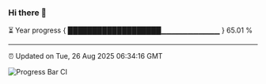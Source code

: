 ### Hi there 👋

⏳ Year progress { ███████████████████▁▁▁▁▁▁▁▁▁▁▁ } 65.01 %

---

⏰ Updated on Tue, 26 Aug 2025 06:34:16 GMT

![Progress Bar CI](https://github.com/liununu/liununu/workflows/Progress%20Bar%20CI/badge.svg)
